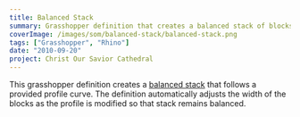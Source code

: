 ```yaml
---
title: Balanced Stack
summary: Grasshopper definition that creates a balanced stack of blocks that follows a provided input curve
coverImage: /images/som/balanced-stack/balanced-stack.png
tags: ["Grasshopper", "Rhino"]
date: "2010-09-20"
project: Christ Our Savior Cathedral
---
```


This grasshopper definition creates a [balanced stack](http://en.wikipedia.org/wiki/Block-stacking_problem) that follows a provided profile curve. The definition automatically adjusts the width of the blocks as the profile is modified so that stack remains balanced.

